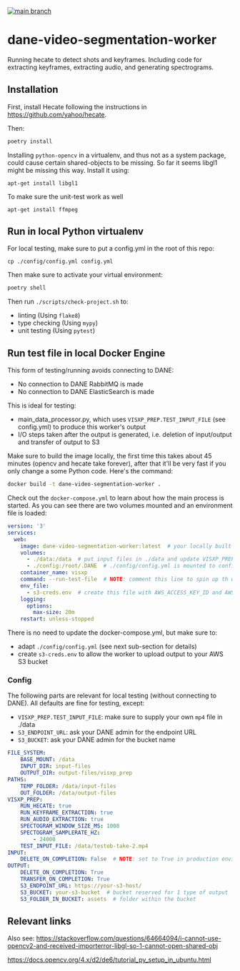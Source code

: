 [![main branch](https://github.com/beeldengeluid/dane-video-segmentation-worker/actions/workflows/main-branch.yml/badge.svg)](https://github.com/beeldengeluid/dane-video-segmentation-worker/actions/workflows/main-branch.yml)

# dane-video-segmentation-worker

Running hecate to detect shots and keyframes.
Including code for extracting keyframes,  extracting audio, and generating spectrograms.


## Installation

First, install Hecate following the instructions in https://github.com/yahoo/hecate.

Then:

```sh
poetry install
```

Installing `python-opencv` in a virtualenv, and thus not as a system package, could cause certain shared-objects to be missing. So far it seems libgl1 might be missing this way. Install it using:

```
apt-get install libgl1
```

To make sure the unit-test work as well

```
apt-get install ffmpeg
```


## Run in local Python virtualenv

For local testing, make sure to put a config.yml in the root of this repo:

```
cp ./config/config.yml config.yml
```

Then make sure to activate your virtual environment:

```sh
poetry shell
```

Then run `./scripts/check-project.sh` to:

- linting (Using `flake8`)
- type checking (Using `mypy`)
- unit testing (Using `pytest`)

## Run test file in local Docker Engine

This form of testing/running avoids connecting to DANE:

- No connection to DANE RabbitMQ is made
- No connection to DANE ElasticSearch is made

This is ideal for testing:

- main_data_processor.py, which uses `VISXP_PREP.TEST_INPUT_FILE` (see config.yml) to produce this worker's output
- I/O steps taken after the output is generated, i.e. deletion of input/output and transfer of output to S3

Make sure to build the image locally, the first time this takes about 45 minutes (opencv and hecate take forever), after that it'll be very fast if you only change a some Python code. Here's the command:

```sh
docker build -t dane-video-segmentation-worker .
```

Check out the `docker-compose.yml` to learn about how the main process is started. As you can see there are two volumes mounted and an environment file is loaded:

```yml
version: '3'
services:
  web:
    image: dane-video-segmentation-worker:latest  # your locally built docker image
    volumes:
      - ./data:/data  # put input files in ./data and update VISXP_PREP.TEST_INPUT_FILE in ./config/config.yml
      - ./config:/root/.DANE  # ./config/config.yml is mounted to configure the main process
    container_name: visxp
    command: --run-test-file  # NOTE: comment this line to spin up th worker
    env_file:
      - s3-creds.env  # create this file with AWS_ACCESS_KEY_ID and AWS_SECRET_ACCESS_KEY to allow boto3 to connect to your AWS S3 bucket (see OUTPUT.S3_* variables in config.yml)
    logging:
      options:
        max-size: 20m
    restart: unless-stopped
```

There is no need to update the docker-compose.yml, but make sure to:

- adapt `./config/config.yml` (see next sub-section for details)
- create `s3-creds.env` to allow the worker to upload output to your AWS S3 bucket

### Config

The following parts are relevant for local testing (without connecting to DANE). All defaults
are fine for testing, except:

- `VISXP_PREP.TEST_INPUT_FILE`: make sure to supply your own `mp4` file in ./data
- `S3_ENDPOINT_URL`: ask your DANE admin for the endpoint URL
- `S3_BUCKET`: ask your DANE admin for the bucket name

```yml
FILE_SYSTEM:
    BASE_MOUNT: /data
    INPUT_DIR: input-files
    OUTPUT_DIR: output-files/visxp_prep
PATHS:
    TEMP_FOLDER: /data/input-files
    OUT_FOLDER: /data/output-files
VISXP_PREP:
    RUN_HECATE: true
    RUN_KEYFRAME_EXTRACTION: true
    RUN_AUDIO_EXTRACTION: true
    SPECTOGRAM_WINDOW_SIZE_MS: 1000
    SPECTOGRAM_SAMPLERATE_HZ:
        - 24000
    TEST_INPUT_FILE: /data/testob-take-2.mp4
INPUT:
    DELETE_ON_COMPLETION: False  # NOTE: set to True in production environment
OUTPUT:
    DELETE_ON_COMPLETION: True
    TRANSFER_ON_COMPLETION: True
    S3_ENDPOINT_URL: https://your-s3-host/
    S3_BUCKET: your-s3-bucket  # bucket reserved for 1 type of output
    S3_FOLDER_IN_BUCKET: assets  # folder within the bucket
```

## Relevant links

Also see:
https://stackoverflow.com/questions/64664094/i-cannot-use-opencv2-and-received-importerror-libgl-so-1-cannot-open-shared-obj

https://docs.opencv.org/4.x/d2/de6/tutorial_py_setup_in_ubuntu.html
